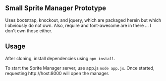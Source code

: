 Small Sprite Manager Prototype
------------------------------

Uses bootstrap, knockout, and jquery, which are packaged herein but which I obviously do not own.
Also, require and font-awesome are in there ... I don't own those either.

Usage
-----

After cloning, install dependencies using `npm install`.

To start the Sprite Manager server, use app.js `node app.js`.  Once started, requesting http://host:8000 will open the manager.
